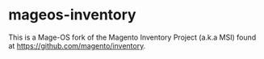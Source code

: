 # mageos-inventory
This is a Mage-OS fork of the Magento Inventory Project (a.k.a MSI) found at https://github.com/magento/inventory.
